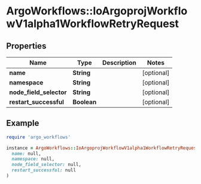 # ArgoWorkflows::IoArgoprojWorkflowV1alpha1WorkflowRetryRequest

## Properties

| Name | Type | Description | Notes |
| ---- | ---- | ----------- | ----- |
| **name** | **String** |  | [optional] |
| **namespace** | **String** |  | [optional] |
| **node_field_selector** | **String** |  | [optional] |
| **restart_successful** | **Boolean** |  | [optional] |

## Example

```ruby
require 'argo_workflows'

instance = ArgoWorkflows::IoArgoprojWorkflowV1alpha1WorkflowRetryRequest.new(
  name: null,
  namespace: null,
  node_field_selector: null,
  restart_successful: null
)
```

